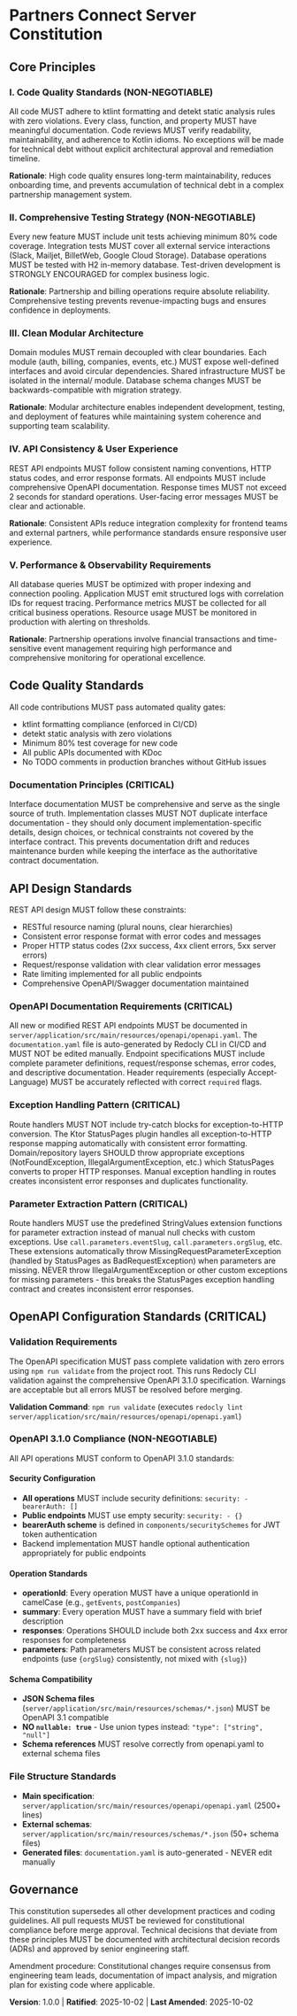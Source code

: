 <!-- 
Sync Impact Report:
- Version change: Initial → 1.0.0
- New constitution created with 5 core principles
- Added sections: Code Quality Standards, API Design Standards
- Templates requiring updates: ⚠ All templates need initial review
- Follow-up TODOs: None
-->

# Partners Connect Server Constitution

## Core Principles

### I. Code Quality Standards (NON-NEGOTIABLE)
All code MUST adhere to ktlint formatting and detekt static analysis rules with zero violations. 
Every class, function, and property MUST have meaningful documentation. Code reviews MUST verify 
readability, maintainability, and adherence to Kotlin idioms. No exceptions will be made for 
technical debt without explicit architectural approval and remediation timeline.

**Rationale**: High code quality ensures long-term maintainability, reduces onboarding time, 
and prevents accumulation of technical debt in a complex partnership management system.

### II. Comprehensive Testing Strategy (NON-NEGOTIABLE)
Every new feature MUST include unit tests achieving minimum 80% code coverage. Integration tests 
MUST cover all external service interactions (Slack, Mailjet, BilletWeb, Google Cloud Storage). 
Database operations MUST be tested with H2 in-memory database. Test-driven development is 
STRONGLY ENCOURAGED for complex business logic.

**Rationale**: Partnership and billing operations require absolute reliability. Comprehensive 
testing prevents revenue-impacting bugs and ensures confidence in deployments.

### III. Clean Modular Architecture
Domain modules MUST remain decoupled with clear boundaries. Each module (auth, billing, companies, 
events, etc.) MUST expose well-defined interfaces and avoid circular dependencies. Shared 
infrastructure MUST be isolated in the internal/ module. Database schema changes MUST be 
backwards-compatible with migration strategy.

**Rationale**: Modular architecture enables independent development, testing, and deployment 
of features while maintaining system coherence and supporting team scalability.

### IV. API Consistency & User Experience
REST API endpoints MUST follow consistent naming conventions, HTTP status codes, and error 
response formats. All endpoints MUST include comprehensive OpenAPI documentation. Response 
times MUST not exceed 2 seconds for standard operations. User-facing error messages MUST 
be clear and actionable.

**Rationale**: Consistent APIs reduce integration complexity for frontend teams and external 
partners, while performance standards ensure responsive user experience.

### V. Performance & Observability Requirements
All database queries MUST be optimized with proper indexing and connection pooling. Application 
MUST emit structured logs with correlation IDs for request tracing. Performance metrics MUST 
be collected for all critical business operations. Resource usage MUST be monitored in production 
with alerting on thresholds.

**Rationale**: Partnership operations involve financial transactions and time-sensitive event 
management requiring high performance and comprehensive monitoring for operational excellence.

## Code Quality Standards

All code contributions MUST pass automated quality gates:
- ktlint formatting compliance (enforced in CI/CD)
- detekt static analysis with zero violations
- Minimum 80% test coverage for new code
- All public APIs documented with KDoc
- No TODO comments in production branches without GitHub issues

### Documentation Principles (CRITICAL)
Interface documentation MUST be comprehensive and serve as the single source of truth. Implementation 
classes MUST NOT duplicate interface documentation - they should only document implementation-specific 
details, design choices, or technical constraints not covered by the interface contract. This prevents 
documentation drift and reduces maintenance burden while keeping the interface as the authoritative 
contract documentation.

## API Design Standards

REST API design MUST follow these constraints:
- RESTful resource naming (plural nouns, clear hierarchies)
- Consistent error response format with error codes and messages
- Proper HTTP status codes (2xx success, 4xx client errors, 5xx server errors)
- Request/response validation with clear validation error messages
- Rate limiting implemented for all public endpoints
- Comprehensive OpenAPI/Swagger documentation maintained

### OpenAPI Documentation Requirements (CRITICAL)
All new or modified REST API endpoints MUST be documented in `server/application/src/main/resources/openapi/openapi.yaml`. 
The `documentation.yaml` file is auto-generated by Redocly CLI in CI/CD and MUST NOT be edited manually. 
Endpoint specifications MUST include complete parameter definitions, request/response schemas, error codes, 
and descriptive documentation. Header requirements (especially Accept-Language) MUST be accurately reflected 
with correct `required` flags.

### Exception Handling Pattern (CRITICAL)
Route handlers MUST NOT include try-catch blocks for exception-to-HTTP conversion. The Ktor 
StatusPages plugin handles all exception-to-HTTP response mapping automatically with consistent 
error formatting. Domain/repository layers SHOULD throw appropriate exceptions (NotFoundException, 
IllegalArgumentException, etc.) which StatusPages converts to proper HTTP responses. Manual 
exception handling in routes creates inconsistent error responses and duplicates functionality.

### Parameter Extraction Pattern (CRITICAL)
Route handlers MUST use the predefined StringValues extension functions for parameter extraction 
instead of manual null checks with custom exceptions. Use `call.parameters.eventSlug`, 
`call.parameters.orgSlug`, etc. These extensions automatically throw MissingRequestParameterException 
(handled by StatusPages as BadRequestException) when parameters are missing. NEVER throw 
IllegalArgumentException or other custom exceptions for missing parameters - this breaks the 
StatusPages exception handling contract and creates inconsistent error responses.

## OpenAPI Configuration Standards (CRITICAL)

### Validation Requirements
The OpenAPI specification MUST pass complete validation with zero errors using `npm run validate` 
from the project root. This runs Redocly CLI validation against the comprehensive OpenAPI 3.1.0 
specification. Warnings are acceptable but all errors MUST be resolved before merging.

**Validation Command**: `npm run validate` (executes `redocly lint server/application/src/main/resources/openapi/openapi.yaml`)

### OpenAPI 3.1.0 Compliance (NON-NEGOTIABLE)
All API operations MUST conform to OpenAPI 3.1.0 standards:

#### Security Configuration
- **All operations** MUST include security definitions: `security: - bearerAuth: []`
- **Public endpoints**  MUST use empty security: `security: - {}`
- **bearerAuth scheme** is defined in `components/securitySchemes` for JWT token authentication
- Backend implementation MUST handle optional authentication appropriately for public endpoints

#### Operation Standards
- **operationId**: Every operation MUST have a unique operationId in camelCase (e.g., `getEvents`, `postCompanies`)
- **summary**: Every operation MUST have a summary field with brief description
- **responses**: Operations SHOULD include both 2xx success and 4xx error responses for completeness
- **parameters**: Path parameters MUST be consistent across related endpoints (use `{orgSlug}` consistently, not mixed with `{slug}`)

#### Schema Compatibility
- **JSON Schema files** (`server/application/src/main/resources/schemas/*.json`) MUST be OpenAPI 3.1 compatible
- **NO `nullable: true`** - Use union types instead: `"type": ["string", "null"]`
- **Schema references** MUST resolve correctly from openapi.yaml to external schema files

### File Structure Standards
- **Main specification**: `server/application/src/main/resources/openapi/openapi.yaml` (2500+ lines)
- **External schemas**: `server/application/src/main/resources/schemas/*.json` (50+ schema files)
- **Generated files**: `documentation.yaml` is auto-generated - NEVER edit manually

## Governance

This constitution supersedes all other development practices and coding guidelines. All pull 
requests MUST be reviewed for constitutional compliance before merge approval. Technical 
decisions that deviate from these principles MUST be documented with architectural decision 
records (ADRs) and approved by senior engineering staff.

Amendment procedure: Constitutional changes require consensus from engineering team leads, 
documentation of impact analysis, and migration plan for existing code where applicable.

**Version**: 1.0.0 | **Ratified**: 2025-10-02 | **Last Amended**: 2025-10-02